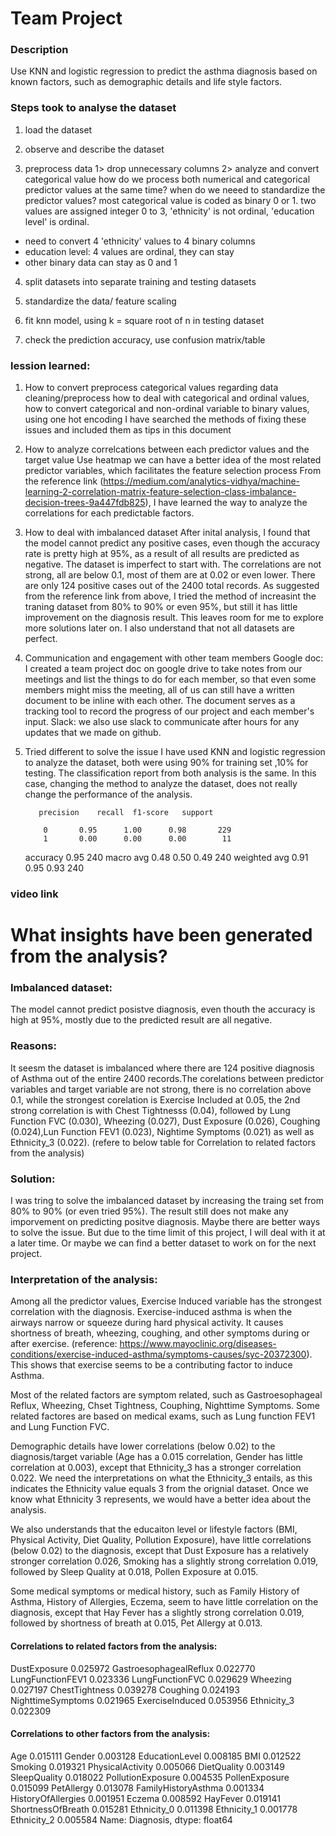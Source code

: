 # Team Project

### Description

Use KNN and logistic regression to predict the asthma diagnosis based on known factors, such as demographic details and life style factors.

### Steps took to analyse the dataset

1. load the dataset
   
2. observe and describe the dataset

3. preprocess data
1> drop unnecessary columns
2> analyze and convert categorical value
how do we process both numerical and categorical predictor values at the same time?
when do we neeed to standardize the predictor values?
most categorical value is coded as binary 0 or 1. two values are assigned integer 0 to 3, 'ethnicity' is not ordinal, 'education level' is ordinal.
- need to convert 4 'ethnicity' values to 4 binary columns
- education level: 4 values are ordinal, they can stay
- other binary data can stay as 0 and 1

4. split datasets into separate training and testing datasets

5. standardize the data/ feature scaling

6. fit knn model, using k = square root of n in testing dataset

7. check the prediction accuracy, use confusion matrix/table

### lession learned:

1. How to convert preprocess categorical values regarding data cleaning/preprocess
how to deal with categorical and ordinal values, 
how to convert categorical and non-ordinal variable to binary values, using one hot encoding
I have searched the methods of fixing these issues and included them as tips in this document

2. How to analyze correlcations between each predictor values and the target value
Use heatmap we can have a better idea of the most related predictor variables, which facilitates the feature selection process
From the reference link (https://medium.com/analytics-vidhya/machine-learning-2-correlation-matrix-feature-selection-class-imbalance-decision-trees-9a447fdb825), I have learned the way to analyze the correlations for each predictable factors.

3. How to deal with imbalanced dataset
After inital analysis, I found that the model cannot predict any positive cases, even though the accuracy rate is pretty high at 95%, as a result of all results are predicted as negative.
The dataset is imperfect to start with. The correlations are not strong, all are below 0.1, most of them are at 0.02 or even lower. There are only 124 positive cases out of the 2400 total records.
As suggested from the reference link from above, I tried the method of increasint the traning dataset from 80% to 90% or even 95%, but still it has little improvement on the diagnosis result. This leaves room for me to explore more solutions later on. I also understand that not all datasets are perfect.

4. Communication and engagement with other team members
Google doc: I created a team project doc on google drive to take notes from our meetings and list the things to do for each member, so that even some members might miss the meeting, all of us can still have a written document to be inline with each other. The document serves as a tracking tool to record the progress of our project and each member's input.
Slack: we also use slack to communicate after hours for any updates that we made on github.

5. Tried different to solve the issue
I have used KNN and logistic regression to analyze the dataset, both were using 90% for training set ,10% for testing. The classification report from both analysis is the same.
In this case, changing the method to analyze the dataset, does not really change the performance of the analysis.

          precision    recall  f1-score   support

           0       0.95      1.00      0.98       229
           1       0.00      0.00      0.00        11

    accuracy                           0.95       240
   macro avg       0.48      0.50      0.49       240
weighted avg       0.91      0.95      0.93       240


### video link



# What insights have been generated from the analysis?

### Imbalanced dataset:
The model cannot predict posistve diagnosis, even thouth the accuracy is high at 95%, mostly due to the predicted result are all negative.

### Reasons:
It seesm the dataset is imbalanced where there are 124 positive diagnosis of Asthma out of the entire 2400 records.The corelations between predictor variables and target variable are not strong, there is no correlation above 0.1, while the strongest corelation is Exercise Included at 0.05, the 2nd strong correlation is with Chest Tightnesss (0.04), followed by Lung Function FVC (0.030), Wheezing (0.027), Dust Exposure (0.026), Coughing (0.024),Lun Function FEV1 (0.023), Nightime Symptoms (0.021) as well as Ethnicity_3 (0.022). (refere to below table for Correlation to related factors from the analysis)

### Solution:
I was tring to solve the imbalanced dataset by increasing the traing set from 80% to 90% (or even tried 95%). The result still does not make any imporvement on predicting positve diagnosis. Maybe there are better ways to solve the issue. But due to the time limit of this project, I will deal with it at a later time. Or maybe we can find a better dataset to work on for the next project.

### Interpretation of the analysis:

Among all the predictor values, Exercise Induced variable has the strongest correlation with the diagnosis. Exercise-induced asthma is when the airways narrow or squeeze during hard physical activity. It causes shortness of breath, wheezing, coughing, and other symptoms during or after exercise. (reference: https://www.mayoclinic.org/diseases-conditions/exercise-induced-asthma/symptoms-causes/syc-20372300). This shows that exercise seems to be a contributing factor to induce Asthma.

Most of the related factors are symptom related, such as Gastroesophageal Reflux, Wheezing, Chset Tightness, Couphing, Nighttime Symptoms. Some related factores are based on medical exams, such as Lung function FEV1 and Lung Function FVC.

Demographic details have lower correlations (below 0.02) to the diagnosis/target variable (Age has a 0.015 correlation, Gender has little correlation at 0.003), except that Ethnicity_3 has a stronger correlation 0.022. We need the interpretations on what the Ethnicity_3 entails, as this indicates the Ethnicity value equals 3 from the orignial dataset. Once we know what Ethnicity 3 represents, we would have a better idea about the analysis.

We also understands that the educaiton level or lifestyle factors (BMI, Physical Activity, Diet Quality, Pollution Exposure), have little correlations (below 0.02) to the diagnosis,  except that Dust Exposure has a relatively stronger correlation 0.026, Smoking has a slightly strong correlation 0.019, followed by Sleep Quality at 0.018, Pollen Exposure at 0.015.

Some medical symptoms or medical history, such as Family History of Asthma, History of Allergies, Eczema, seem to have little correlation on the diagnosis, except that Hay Fever has a slightly strong correlation 0.019, followed by shortness of breath at 0.015, Pet Allergy at 0.013.


#### Correlations to related factors from the analysis:

DustExposure              0.025972
GastroesophagealReflux    0.022770
LungFunctionFEV1          0.023336
LungFunctionFVC           0.029629
Wheezing                  0.027197
ChestTightness            0.039278
Coughing                  0.024193
NighttimeSymptoms         0.021965
ExerciseInduced           0.053956
Ethnicity_3               0.022309

#### Correlations to other factors from the analysis:

Age                    0.015111
Gender                 0.003128
EducationLevel         0.008185
BMI                    0.012522
Smoking                0.019321
PhysicalActivity       0.005066
DietQuality            0.003149
SleepQuality           0.018022
PollutionExposure      0.004535
PollenExposure         0.015099
PetAllergy             0.013078
FamilyHistoryAsthma    0.001334
HistoryOfAllergies     0.001951
Eczema                 0.008592
HayFever               0.019141
ShortnessOfBreath      0.015281
Ethnicity_0            0.011398
Ethnicity_1            0.001778
Ethnicity_2            0.005584
Name: Diagnosis, dtype: float64


